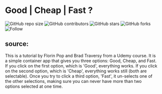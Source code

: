 # Good | Cheap | Fast ?

![GitHub repo size](https://img.shields.io/github/repo-size/paolourciullo/good_cheap_fast)
![GitHub contributors](https://img.shields.io/github/contributors/paolourciullo/good_cheap_fast)
![GitHub stars](https://img.shields.io/github/stars/paolourciullo/good_cheap_fast?style=social)
![GitHub forks](https://img.shields.io/github/forks/paolourciullo/good_cheap_fast?style=social)
![Follow](https://img.shields.io/twitter/follow/paolo__init__?style=social)

## source:

This is a tutorial by Florin Pop and Brad Traversy from a Udemy course. It is a simple container app that gives you three options: Good, Cheap, and Fast. If you click on the first option, which is 'Good', everything works. If you click on the second option, which is 'Cheap', everything works still (both are selectable).
Once you try to click a third option, 'Fast', it un-selects one of the other selections, making sure you can never have more than two options selected at one time.
